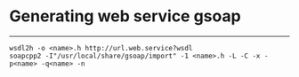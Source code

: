 Generating web service gsoap
========================


--------------------

    wsdl2h -o <name>.h http://url.web.service?wsdl
    soapcpp2 -I"/usr/local/share/gsoap/import" -1 <name>.h -L -C -x -p<name> -q<name> -n

